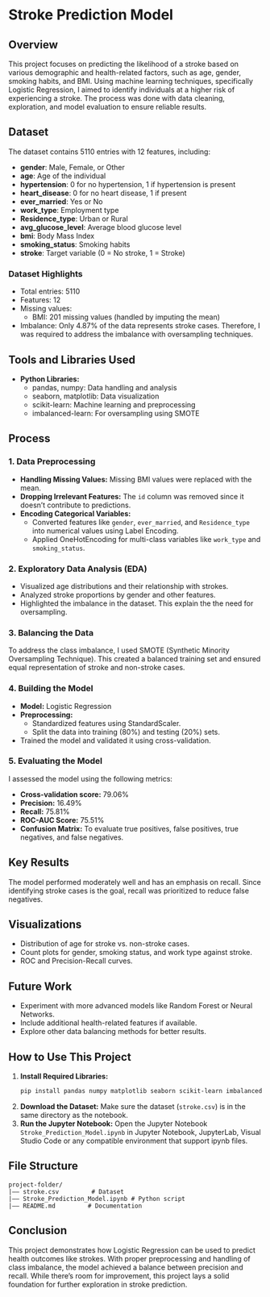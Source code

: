# Stroke Prediction Model

## Overview
This project focuses on predicting the likelihood of a stroke based on various demographic and health-related factors, such as age, gender, smoking habits, and BMI. Using machine learning techniques, specifically Logistic Regression, I aimed to identify individuals at a higher risk of experiencing a stroke. The process was done with data cleaning, exploration, and model evaluation to ensure reliable results.

## Dataset
The dataset contains 5110 entries with 12 features, including:
- **gender**: Male, Female, or Other
- **age**: Age of the individual
- **hypertension**: 0 for no hypertension, 1 if hypertension is present
- **heart_disease**: 0 for no heart disease, 1 if present
- **ever_married**: Yes or No
- **work_type**: Employment type
- **Residence_type**: Urban or Rural
- **avg_glucose_level**: Average blood glucose level
- **bmi**: Body Mass Index
- **smoking_status**: Smoking habits
- **stroke**: Target variable (0 = No stroke, 1 = Stroke)

### Dataset Highlights
- Total entries: 5110
- Features: 12
- Missing values:
  - BMI: 201 missing values (handled by imputing the mean)
- Imbalance: Only 4.87% of the data represents stroke cases. Therefore, I was required to address the imbalance with oversampling techniques.

## Tools and Libraries Used
- **Python Libraries:**
  - pandas, numpy: Data handling and analysis
  - seaborn, matplotlib: Data visualization
  - scikit-learn: Machine learning and preprocessing
  - imbalanced-learn: For oversampling using SMOTE

## Process
### 1. Data Preprocessing
- **Handling Missing Values:** Missing BMI values were replaced with the mean.
- **Dropping Irrelevant Features:** The `id` column was removed since it doesn’t contribute to predictions.
- **Encoding Categorical Variables:**
  - Converted features like `gender`, `ever_married`, and `Residence_type` into numerical values using Label Encoding.
  - Applied OneHotEncoding for multi-class variables like `work_type` and `smoking_status`.

### 2. Exploratory Data Analysis (EDA)
- Visualized age distributions and their relationship with strokes.
- Analyzed stroke proportions by gender and other features.
- Highlighted the imbalance in the dataset. This explain the the need for oversampling.

### 3. Balancing the Data
To address the class imbalance, I used SMOTE (Synthetic Minority Oversampling Technique). This created a balanced training set and ensured equal representation of stroke and non-stroke cases.

### 4. Building the Model
- **Model:** Logistic Regression
- **Preprocessing:**
  - Standardized features using StandardScaler.
  - Split the data into training (80%) and testing (20%) sets.
- Trained the model and validated it using cross-validation.

### 5. Evaluating the Model
I assessed the model using the following metrics:
- **Cross-validation score:** 79.06%
- **Precision:** 16.49%
- **Recall:** 75.81%
- **ROC-AUC Score:** 75.51%
- **Confusion Matrix:** To evaluate true positives, false positives, true negatives, and false negatives.

## Key Results
The model performed moderately well and has an emphasis on recall. Since identifying stroke cases is the goal, recall was prioritized to reduce false negatives.

## Visualizations
- Distribution of age for stroke vs. non-stroke cases.
- Count plots for gender, smoking status, and work type against stroke.
- ROC and Precision-Recall curves.

## Future Work
- Experiment with more advanced models like Random Forest or Neural Networks.
- Include additional health-related features if available.
- Explore other data balancing methods for better results.

## How to Use This Project
1. **Install Required Libraries:**
   ```bash
   pip install pandas numpy matplotlib seaborn scikit-learn imbalanced-learn
   ```
2. **Download the Dataset:**
   Make sure the dataset (`stroke.csv`) is in the same directory as the notebook. 
3. **Run the Jupyter Notebook:**
   Open the Jupyter Notebook `Stroke_Prediction_Model.ipynb` in Jupyter Notebook, JupyterLab, Visual Studio Code or any compatible environment that support ipynb files.

## File Structure
```
project-folder/
|—— stroke.csv         # Dataset
|—— Stroke_Prediction_Model.ipynb # Python script
|—— README.md         # Documentation
```

## Conclusion
This project demonstrates how Logistic Regression can be used to predict health outcomes like strokes. With proper preprocessing and handling of class imbalance, the model achieved a balance between precision and recall. While there’s room for improvement, this project lays a solid foundation for further exploration in stroke prediction.


